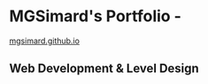 # MGSimard's Portfolio -

[mgsimard.github.io](mgsimard.github.io)

## Web Development & Level Design
